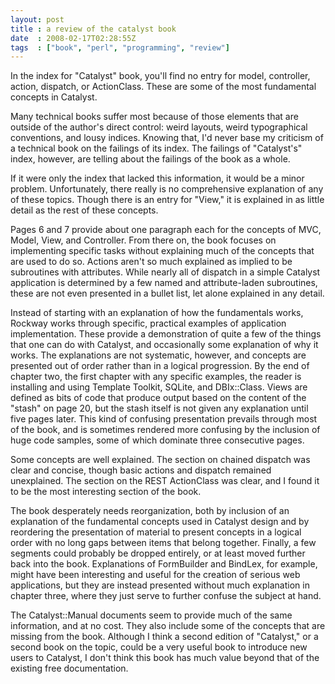 ```yaml
---
layout: post
title : a review of the catalyst book
date  : 2008-02-17T02:28:55Z
tags  : ["book", "perl", "programming", "review"]
---
```

In the index for "Catalyst" book, you'll find no entry for model, controller, action, dispatch, or ActionClass.  These are some of the most fundamental concepts in Catalyst.

Many technical books suffer most because of those elements that are outside of the author's direct control: weird layouts, weird typographical conventions, and lousy indices.  Knowing that, I'd never base my criticism of a technical book on the failings of its index.  The failings of "Catalyst's" index, however, are telling about the failings of the book as a whole.

If it were only the index that lacked this information, it would be a minor problem.  Unfortunately, there really is no comprehensive explanation of any of these topics.  Though there is an entry for "View," it is explained in as little detail as the rest of these concepts.

Pages 6 and 7 provide about one paragraph each for the concepts of MVC, Model, View, and Controller.  From there on, the book focuses on implementing specific tasks without explaining much of the concepts that are used to do so.  Actions aren't so much explained as implied to be subroutines with attributes.  While nearly all of dispatch in a simple Catalyst application is determined by a few named and attribute-laden subroutines, these are not even presented in a bullet list, let alone explained in any detail.

Instead of starting with an explanation of how the fundamentals works, Rockway works through specific, practical examples of application implementation. These provide a demonstration of quite a few of the things that one can do with Catalyst, and occasionally some explanation of why it works.  The explanations are not systematic, however, and concepts are presented out of order rather than in a logical progression.  By the end of chapter two, the first chapter with any specific examples, the reader is installing and using Template Toolkit, SQLite, and DBIx::Class.  Views are defined as bits of code that produce output based on the content of the "stash" on page 20, but the stash itself is not given any explanation until five pages later.  This kind of confusing presentation prevails through most of the book, and is sometimes rendered more confusing by the inclusion of huge code samples, some of which dominate three consecutive pages.

Some concepts are well explained.  The section on chained dispatch was clear and concise, though basic actions and dispatch remained unexplained.  The section on the REST ActionClass was clear, and I found it to be the most interesting section of the book.

The book desperately needs reorganization, both by inclusion of an explanation of the fundamental concepts used in Catalyst design and by reordering the presentation of material to present concepts in a logical order with no long gaps between items that belong together.  Finally, a few segments could probably be dropped entirely, or at least moved further back into the book. Explanations of FormBuilder and BindLex, for example, might have been interesting and useful for the creation of serious web applications, but they are instead presented without much explanation in chapter three, where they just serve to further confuse the subject at hand.

The Catalyst::Manual documents seem to provide much of the same information, and at no cost.  They also include some of the concepts that are missing from the book.  Although I think a second edition of "Catalyst," or a second book on the topic, could be a very useful book to introduce new users to Catalyst, I don't think this book has much value beyond that of the existing free documentation. 
